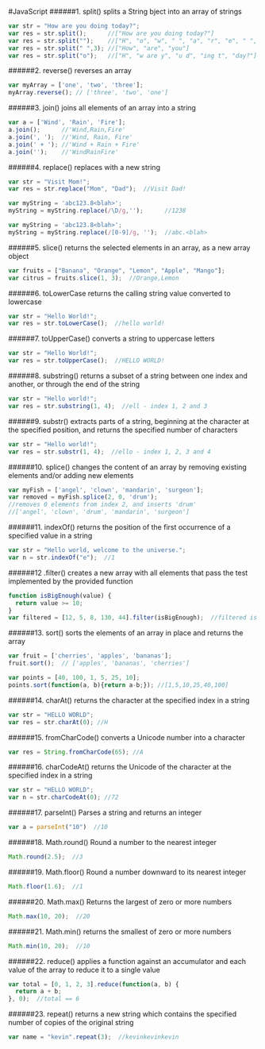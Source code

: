 #JavaScript
######1. split() splits a String bject into an array of strings
```JavaScript
var str = "How are you doing today?";
var res = str.split();      //["How are you doing today?"]
var res = str.split("");    //["H", "o", "w", " ", "a", "r", "e", " ", "y", "o", "u", " ", "d", "o", "i", "n", "g", " ", "t", "o", "d", "a", "y", "?"]
var res = str.split(" ",3); //["How", "are", "you"]
var res = str.split("o");   //["H", "w are y", "u d", "ing t", "day?"]
```
######2. reverse() reverses an array
```JavaScript
var myArray = ['one', 'two', 'three'];
myArray.reverse(); // ['three', 'two', 'one']
```

######3. join() joins all elements of an array into a string
```JavaScript
var a = ['Wind', 'Rain', 'Fire'];
a.join();      //'Wind,Rain,Fire'
a.join(', ');  //'Wind, Rain, Fire'
a.join(' + '); //'Wind + Rain + Fire'
a.join('');    //'WindRainFire'
```

######4. replace() replaces with a new string
```JavaScript
var str = "Visit Mom!";
var res = str.replace("Mom", "Dad");  //Visit Dad!

var myString = 'abc123.8<blah>';
myString = myString.replace(/\D/g,'');      //1238

var myString = 'abc123.8<blah>';
myString = myString.replace(/[0-9]/g, '');  //abc.<blah>
```

######5. slice() returns the selected elements in an array, as a new array object
```JavaScript
var fruits = ["Banana", "Orange", "Lemon", "Apple", "Mango"];
var citrus = fruits.slice(1, 3);  //Orange,Lemon
```

######6. toLowerCase returns the calling string value converted to lowercase
```JavaScript
var str = "Hello World!";
var res = str.toLowerCase();  //hello world!
```

######7. toUpperCase() converts a string to uppercase letters
```JavaScript
var str = "Hello World!";
var res = str.toUpperCase();  //HELLO WORLD!
```

######8. substring() returns a subset of a string between one index and another, or through the end of the string
```JavaScript
var str = "Hello world!";
var res = str.substring(1, 4);  //ell - index 1, 2 and 3
```

######9. substr() extracts parts of a string, beginning at the character at the specified position, and returns the specified number of characters
```JavaScript
var str = "Hello world!";
var res = str.substr(1, 4);  //ello - index 1, 2, 3 and 4
```

######10. splice() changes the content of an array by removing existing elements and/or adding new elements
```JavaScript
var myFish = ['angel', 'clown', 'mandarin', 'surgeon'];
var removed = myFish.splice(2, 0, 'drum');  
//removes 0 elements from index 2, and inserts 'drum'
//['angel', 'clown', 'drum', 'mandarin', 'surgeon']
```

######11. indexOf() returns the position of the first occurrence of a specified value in a string
```JavaScript
var str = "Hello world, welcome to the universe.";
var n = str.indexOf("e");  //1
```

######12 .filter() creates a new array with all elements that pass the test implemented by the provided function
```JavaScript
function isBigEnough(value) {
  return value >= 10;
}
var filtered = [12, 5, 8, 130, 44].filter(isBigEnough);  //filtered is [12, 130, 44]
```

######13. sort() sorts the elements of an array in place and returns the array
```JavaScript
var fruit = ['cherries', 'apples', 'bananas'];
fruit.sort();  // ['apples', 'bananas', 'cherries']

var points = [40, 100, 1, 5, 25, 10];
points.sort(function(a, b){return a-b;}); //[1,5,10,25,40,100]
```

######14. charAt() returns the character at the specified index in a string
```JavaScript
var str = "HELLO WORLD";
var res = str.charAt(0); //H
```

######15. fromCharCode() converts a Unicode number into a character
```JavaScript
var res = String.fromCharCode(65); //A
```

######16. charCodeAt() returns the Unicode of the character at the specified index in a string
```JavaScript
var str = "HELLO WORLD";
var n = str.charCodeAt(0); //72
```

######17. parseInt() Parses a string and returns an integer
```JavaScript
var a = parseInt("10")  //10
```

######18. Math.round() Round a number to the nearest integer
```JavaScript
Math.round(2.5);  //3
```

######19. Math.floor() Round a number downward to its nearest integer
```JavaScript
Math.floor(1.6);  //1
```

######20. Math.max() Returns the largest of zero or more numbers
```JavaScript
Math.max(10, 20);  //20
```

######21. Math.min() returns the smallest of zero or more numbers
```JavaScript
Math.min(10, 20);  //10
```

######22. reduce() applies a function against an accumulator and each value of the array to reduce it to a single value
```JavaScript
var total = [0, 1, 2, 3].reduce(function(a, b) {
  return a + b;
}, 0);  //total == 6
```

######23. repeat() returns a new string which contains the specified number of copies of the original string
```JavaScript
var name = "kevin".repeat(3);  //kevinkevinkevin
```
